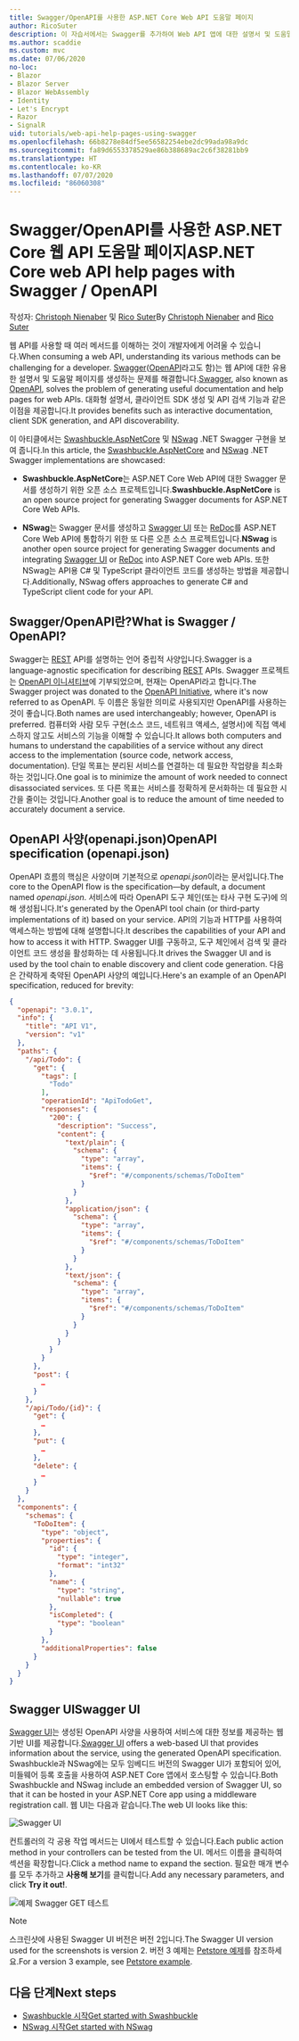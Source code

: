 ```yaml
---
title: Swagger/OpenAPI를 사용한 ASP.NET Core Web API 도움말 페이지
author: RicoSuter
description: 이 자습서에서는 Swagger를 추가하여 Web API 앱에 대한 설명서 및 도움말 페이지를 생성하는 연습을 제공합니다.
ms.author: scaddie
ms.custom: mvc
ms.date: 07/06/2020
no-loc:
- Blazor
- Blazor Server
- Blazor WebAssembly
- Identity
- Let's Encrypt
- Razor
- SignalR
uid: tutorials/web-api-help-pages-using-swagger
ms.openlocfilehash: 66b8278e84df5ee56582254ebe2dc99ada98a9dc
ms.sourcegitcommit: fa89d6553378529ae86b388689ac2c6f38281bb9
ms.translationtype: HT
ms.contentlocale: ko-KR
ms.lasthandoff: 07/07/2020
ms.locfileid: "86060308"
---
```

# <a name="aspnet-core-web-api-help-pages-with-swagger--openapi"></a><span data-ttu-id="0e573-103">Swagger/OpenAPI를 사용한 ASP.NET Core 웹 API 도움말 페이지</span><span class="sxs-lookup"><span data-stu-id="0e573-103">ASP.NET Core web API help pages with Swagger / OpenAPI</span></span>

<span data-ttu-id="0e573-104">작성자: [Christoph Nienaber](https://twitter.com/zuckerthoben) 및 [Rico Suter](https://blog.rsuter.com/)</span><span class="sxs-lookup"><span data-stu-id="0e573-104">By [Christoph Nienaber](https://twitter.com/zuckerthoben) and [Rico Suter](https://blog.rsuter.com/)</span></span>

<span data-ttu-id="0e573-105">웹 API를 사용할 때 여러 메서드를 이해하는 것이 개발자에게 어려울 수 있습니다.</span><span class="sxs-lookup"><span data-stu-id="0e573-105">When consuming a web API, understanding its various methods can be challenging for a developer.</span></span> <span data-ttu-id="0e573-106">[Swagger](https://swagger.io/)([OpenAPI](https://www.openapis.org/)라고도 함)는 웹 API에 대한 유용한 설명서 및 도움말 페이지를 생성하는 문제를 해결합니다.</span><span class="sxs-lookup"><span data-stu-id="0e573-106">[Swagger](https://swagger.io/), also known as [OpenAPI](https://www.openapis.org/), solves the problem of generating useful documentation and help pages for web APIs.</span></span> <span data-ttu-id="0e573-107">대화형 설명서, 클라이언트 SDK 생성 및 API 검색 기능과 같은 이점을 제공합니다.</span><span class="sxs-lookup"><span data-stu-id="0e573-107">It provides benefits such as interactive documentation, client SDK generation, and API discoverability.</span></span>

<span data-ttu-id="0e573-108">이 아티클에서는 [Swashbuckle.AspNetCore](https://github.com/domaindrivendev/Swashbuckle.AspNetCore) 및 [NSwag](https://github.com/RicoSuter/NSwag) .NET Swagger 구현을 보여 줍니다.</span><span class="sxs-lookup"><span data-stu-id="0e573-108">In this article, the [Swashbuckle.AspNetCore](https://github.com/domaindrivendev/Swashbuckle.AspNetCore) and [NSwag](https://github.com/RicoSuter/NSwag) .NET Swagger implementations are showcased:</span></span>

* <span data-ttu-id="0e573-109">**Swashbuckle.AspNetCore**는 ASP.NET Core Web API에 대한 Swagger 문서를 생성하기 위한 오픈 소스 프로젝트입니다.</span><span class="sxs-lookup"><span data-stu-id="0e573-109">**Swashbuckle.AspNetCore** is an open source project for generating Swagger documents for ASP.NET Core Web APIs.</span></span>

* <span data-ttu-id="0e573-110">**NSwag**는 Swagger 문서를 생성하고 [Swagger UI](https://swagger.io/swagger-ui/) 또는 [ReDoc](https://github.com/Rebilly/ReDoc)를 ASP.NET Core Web API에 통합하기 위한 또 다른 오픈 소스 프로젝트입니다.</span><span class="sxs-lookup"><span data-stu-id="0e573-110">**NSwag** is another open source project for generating Swagger documents and integrating [Swagger UI](https://swagger.io/swagger-ui/) or [ReDoc](https://github.com/Rebilly/ReDoc) into ASP.NET Core web APIs.</span></span> <span data-ttu-id="0e573-111">또한 NSwag는 API용 C# 및 TypeScript 클라이언트 코드를 생성하는 방법을 제공합니다.</span><span class="sxs-lookup"><span data-stu-id="0e573-111">Additionally, NSwag offers approaches to generate C# and TypeScript client code for your API.</span></span>

## <a name="what-is-swagger--openapi"></a><span data-ttu-id="0e573-112">Swagger/OpenAPI란?</span><span class="sxs-lookup"><span data-stu-id="0e573-112">What is Swagger / OpenAPI?</span></span>

<span data-ttu-id="0e573-113">Swagger는 [REST](https://en.wikipedia.org/wiki/Representational_state_transfer) API를 설명하는 언어 중립적 사양입니다.</span><span class="sxs-lookup"><span data-stu-id="0e573-113">Swagger is a language-agnostic specification for describing [REST](https://en.wikipedia.org/wiki/Representational_state_transfer) APIs.</span></span> <span data-ttu-id="0e573-114">Swagger 프로젝트는 [OpenAPI 이니셔티브](https://www.openapis.org/)에 기부되었으며, 현재는 OpenAPI라고 합니다.</span><span class="sxs-lookup"><span data-stu-id="0e573-114">The Swagger project was donated to the [OpenAPI Initiative](https://www.openapis.org/), where it's now referred to as OpenAPI.</span></span> <span data-ttu-id="0e573-115">두 이름은 동일한 의미로 사용되지만 OpenAPI를 사용하는 것이 좋습니다.</span><span class="sxs-lookup"><span data-stu-id="0e573-115">Both names are used interchangeably; however, OpenAPI is preferred.</span></span> <span data-ttu-id="0e573-116">컴퓨터와 사람 모두 구현(소스 코드, 네트워크 액세스, 설명서)에 직접 액세스하지 않고도 서비스의 기능을 이해할 수 있습니다.</span><span class="sxs-lookup"><span data-stu-id="0e573-116">It allows both computers and humans to understand the capabilities of a service without any direct access to the implementation (source code, network access, documentation).</span></span> <span data-ttu-id="0e573-117">단일 목표는 분리된 서비스를 연결하는 데 필요한 작업량을 최소화하는 것입니다.</span><span class="sxs-lookup"><span data-stu-id="0e573-117">One goal is to minimize the amount of work needed to connect disassociated services.</span></span> <span data-ttu-id="0e573-118">또 다른 목표는 서비스를 정확하게 문서화하는 데 필요한 시간을 줄이는 것입니다.</span><span class="sxs-lookup"><span data-stu-id="0e573-118">Another goal is to reduce the amount of time needed to accurately document a service.</span></span>

## <a name="openapi-specification-openapijson"></a><span data-ttu-id="0e573-119">OpenAPI 사양(openapi.json)</span><span class="sxs-lookup"><span data-stu-id="0e573-119">OpenAPI specification (openapi.json)</span></span>

<span data-ttu-id="0e573-120">OpenAPI 흐름의 핵심은 사양이며 기본적으로 *openapi.json*이라는 문서입니다.</span><span class="sxs-lookup"><span data-stu-id="0e573-120">The core to the OpenAPI flow is the specification&mdash;by default, a document named *openapi.json*.</span></span> <span data-ttu-id="0e573-121">서비스에 따라 OpenAPI 도구 체인(또는 타사 구현 도구)에 의해 생성됩니다.</span><span class="sxs-lookup"><span data-stu-id="0e573-121">It's generated by the OpenAPI tool chain (or third-party implementations of it) based on your service.</span></span> <span data-ttu-id="0e573-122">API의 기능과 HTTP를 사용하여 액세스하는 방법에 대해 설명합니다.</span><span class="sxs-lookup"><span data-stu-id="0e573-122">It describes the capabilities of your API and how to access it with HTTP.</span></span> <span data-ttu-id="0e573-123">Swagger UI를 구동하고, 도구 체인에서 검색 및 클라이언트 코드 생성을 활성화하는 데 사용됩니다.</span><span class="sxs-lookup"><span data-stu-id="0e573-123">It drives the Swagger UI and is used by the tool chain to enable discovery and client code generation.</span></span> <span data-ttu-id="0e573-124">다음은 간략하게 축약된 OpenAPI 사양의 예입니다.</span><span class="sxs-lookup"><span data-stu-id="0e573-124">Here's an example of an OpenAPI specification, reduced for brevity:</span></span>

```json
{
  "openapi": "3.0.1",
  "info": {
    "title": "API V1",
    "version": "v1"
  },
  "paths": {
    "/api/Todo": {
      "get": {
        "tags": [
          "Todo"
        ],
        "operationId": "ApiTodoGet",
        "responses": {
          "200": {
            "description": "Success",
            "content": {
              "text/plain": {
                "schema": {
                  "type": "array",
                  "items": {
                    "$ref": "#/components/schemas/ToDoItem"
                  }
                }
              },
              "application/json": {
                "schema": {
                  "type": "array",
                  "items": {
                    "$ref": "#/components/schemas/ToDoItem"
                  }
                }
              },
              "text/json": {
                "schema": {
                  "type": "array",
                  "items": {
                    "$ref": "#/components/schemas/ToDoItem"
                  }
                }
              }
            }
          }
        }
      },
      "post": {
        …
      }
    },
    "/api/Todo/{id}": {
      "get": {
        …
      },
      "put": {
        …
      },
      "delete": {
        …
      }
    }
  },
  "components": {
    "schemas": {
      "ToDoItem": {
        "type": "object",
        "properties": {
          "id": {
            "type": "integer",
            "format": "int32"
          },
          "name": {
            "type": "string",
            "nullable": true
          },
          "isCompleted": {
            "type": "boolean"
          }
        },
        "additionalProperties": false
      }
    }
  }
}
```

## <a name="swagger-ui"></a><span data-ttu-id="0e573-125">Swagger UI</span><span class="sxs-lookup"><span data-stu-id="0e573-125">Swagger UI</span></span>

<span data-ttu-id="0e573-126">[Swagger UI](https://swagger.io/swagger-ui/)는 생성된 OpenAPI 사양을 사용하여 서비스에 대한 정보를 제공하는 웹 기반 UI를 제공합니다.</span><span class="sxs-lookup"><span data-stu-id="0e573-126">[Swagger UI](https://swagger.io/swagger-ui/) offers a web-based UI that provides information about the service, using the generated OpenAPI specification.</span></span> <span data-ttu-id="0e573-127">Swashbuckle과 NSwag에는 모두 임베디드 버전의 Swagger UI가 포함되어 있어, 미들웨어 등록 호출을 사용하여 ASP.NET Core 앱에서 호스팅할 수 있습니다.</span><span class="sxs-lookup"><span data-stu-id="0e573-127">Both Swashbuckle and NSwag include an embedded version of Swagger UI, so that it can be hosted in your ASP.NET Core app using a middleware registration call.</span></span> <span data-ttu-id="0e573-128">웹 UI는 다음과 같습니다.</span><span class="sxs-lookup"><span data-stu-id="0e573-128">The web UI looks like this:</span></span>

![Swagger UI](web-api-help-pages-using-swagger/_static/swagger-ui.png)

<span data-ttu-id="0e573-130">컨트롤러의 각 공용 작업 메서드는 UI에서 테스트할 수 있습니다.</span><span class="sxs-lookup"><span data-stu-id="0e573-130">Each public action method in your controllers can be tested from the UI.</span></span> <span data-ttu-id="0e573-131">메서드 이름을 클릭하여 섹션을 확장합니다.</span><span class="sxs-lookup"><span data-stu-id="0e573-131">Click a method name to expand the section.</span></span> <span data-ttu-id="0e573-132">필요한 매개 변수를 모두 추가하고 **사용해 보기**를 클릭합니다.</span><span class="sxs-lookup"><span data-stu-id="0e573-132">Add any necessary parameters, and click **Try it out!**.</span></span>

![예제 Swagger GET 테스트](web-api-help-pages-using-swagger/_static/get-try-it-out.png)

> [!NOTE]
> <span data-ttu-id="0e573-134">스크린샷에 사용된 Swagger UI 버전은 버전 2입니다.</span><span class="sxs-lookup"><span data-stu-id="0e573-134">The Swagger UI version used for the screenshots is version 2.</span></span> <span data-ttu-id="0e573-135">버전 3 예제는 [Petstore 예제](https://petstore.swagger.io/)를 참조하세요.</span><span class="sxs-lookup"><span data-stu-id="0e573-135">For a version 3 example, see [Petstore example](https://petstore.swagger.io/).</span></span>

## <a name="next-steps"></a><span data-ttu-id="0e573-136">다음 단계</span><span class="sxs-lookup"><span data-stu-id="0e573-136">Next steps</span></span>

* [<span data-ttu-id="0e573-137">Swashbuckle 시작</span><span class="sxs-lookup"><span data-stu-id="0e573-137">Get started with Swashbuckle</span></span>](xref:tutorials/get-started-with-swashbuckle)
* [<span data-ttu-id="0e573-138">NSwag 시작</span><span class="sxs-lookup"><span data-stu-id="0e573-138">Get started with NSwag</span></span>](xref:tutorials/get-started-with-nswag)
